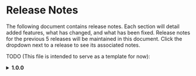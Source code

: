 # Release Notes

The following document contains release notes. Each section will detail added features, what has changed, and what has been fixed. Release notes for the previous 5 releases will be maintained in this document. Click the dropdown next to a release to see its associated notes.

TODO (This file is intended to serve as a template for now):
<details>
<summary><strong>1.0.0</strong></summary>

### Added Features
 - Multinode inference
   - description one
   - description two
 - Blueprints can utilize RDMA connectivity between nodes
   - my description one
   - my description two

### Changed
 - Kuberay replaced by LeaderWorkerSet
 - MLFlow, Prometheus, and Grafana now use persistent volume claims instead of local storage
 - Anchored all versions of helm installs to specific versions which can be found [here](./docs/software_versions/QuickStartVersions.md#helm-chart-versions).

### Fixed
 - Fixed an issue with mlflow deployments where all mlflow experiments would fail because "Experiment 1" did not exist - bug in mlflow and using :memory: as the runs database.
</details>

